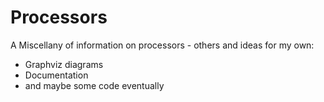 # Processors
A Miscellany of information on processors - others and ideas for my own:
* Graphviz diagrams
* Documentation
* and maybe some code eventually


